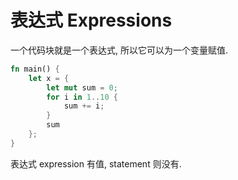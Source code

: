 # 表达式 Expressions

一个代码块就是一个表达式, 所以它可以为一个变量赋值.

```rust
fn main() {
    let x = {
        let mut sum = 0;
        for i in 1..10 {
            sum += i;
        }
        sum
    };
}
```

表达式 expression 有值, statement 则没有.